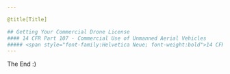 ```yaml
---

@title[Title]

## Getting Your Commercial Drone License
#### 14 CFR Part 107 - Commercial Use of Unmanned Aerial Vehicles
##### <span style="font-family:Helvetica Neue; font-weight:bold">14 CFR Part 107 - Commercial Use of Unmanned Aerial Vehicles</span>
---
```


The End :)
